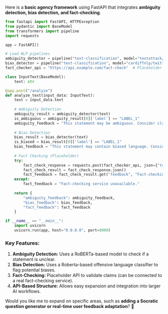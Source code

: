 Here is a **basic agency framework** using FastAPI that integrates **ambiguity detection, bias detection, and fact-checking**. 
```python
from fastapi import FastAPI, HTTPException
from pydantic import BaseModel
from transformers import pipeline
import requests

app = FastAPI()

# Load NLP pipelines
ambiguity_detector = pipeline("text-classification", model="textattack/roberta-base-CoLA")
bias_detector = pipeline("text-classification", model="cardiffnlp/twitter-roberta-base-offensive")
fact_checker_api = "https://api.example.com/fact-check"  # Placeholder for real fact-checking API

class InputText(BaseModel):
    text: str

@app.post("/analyze")
def analyze_text(input_data: InputText):
    text = input_data.text
    
    # Ambiguity Detection
    ambiguity_result = ambiguity_detector(text)
    is_ambiguous = ambiguity_result[0]['label'] == "LABEL_1"
    ambiguity_feedback = "This statement may be ambiguous. Consider clarifying details." if is_ambiguous else "No ambiguity detected."
    
    # Bias Detection
    bias_result = bias_detector(text)
    is_biased = bias_result[0]['label'] == "LABEL_1"
    bias_feedback = "This statement may contain biased language. Consider a more neutral phrasing." if is_biased else "No bias detected."
    
    # Fact Checking (Placeholder)
    try:
        fact_check_response = requests.post(fact_checker_api, json={"text": text})
        fact_check_result = fact_check_response.json()
        fact_feedback = fact_check_result.get("feedback", "Fact-checking not available.")
    except:
        fact_feedback = "Fact-checking service unavailable."
    
    return {
        "ambiguity_feedback": ambiguity_feedback,
        "bias_feedback": bias_feedback,
        "fact_feedback": fact_feedback
    }

if __name__ == "__main__":
    import uvicorn
    uvicorn.run(app, host="0.0.0.0", port=8000)
```

### **Key Features:**
1. **Ambiguity Detection:** Uses a RoBERTa-based model to check if a statement is unclear.
2. **Bias Detection:** Uses a Roberta-based offensive language classifier to flag potential biases.
3. **Fact-Checking:** Placeholder API to validate claims (can be connected to a real fact-checking service).
4. **API-Based Structure:** Allows easy expansion and integration into larger AI workflows.

Would you like me to expand on specific areas, such as **adding a Socratic question generator or real-time user feedback adaptation**? 🚀